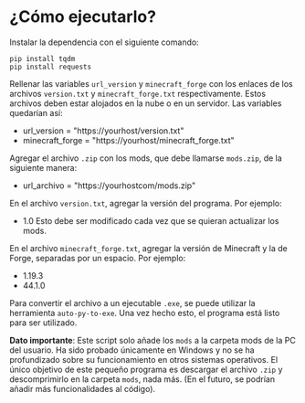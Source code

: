 # ¿Cómo ejecutarlo?

Instalar la dependencia con el siguiente comando:
```
pip install tqdm
pip install requests
 ```

Rellenar las variables `url_version` y `minecraft_forge` con los enlaces de los archivos `version.txt` y `minecraft_forge.txt` respectivamente. Estos archivos deben estar alojados en la nube o en un servidor. Las variables quedarían así:

- url_version = "https://yourhost/version.txt"
- minecraft_forge = "https://yourhost/minecraft_forge.txt"

Agregar el archivo `.zip` con los mods, que debe llamarse `mods.zip`, de la siguiente manera:
- url_archivo = "https://yourhostcom/mods.zip"

En el archivo `version.txt`, agregar la versión del programa. Por ejemplo:
- 1.0
Esto debe ser modificado cada vez que se quieran actualizar los mods.

En el archivo `minecraft_forge.txt`, agregar la versión de Minecraft y la de Forge, separadas por un espacio. Por ejemplo:
- 1.19.3
- 44.1.0

Para convertir el archivo a un ejecutable `.exe`, se puede utilizar la herramienta `auto-py-to-exe`. Una vez hecho esto, el programa está listo para ser utilizado.

**Dato importante**:
Este script solo añade los `mods` a la carpeta mods de la PC del usuario. Ha sido probado únicamente en Windows y no se ha profundizado sobre su funcionamiento en otros sistemas operativos. El único objetivo de este pequeño programa es descargar el archivo `.zip` y descomprimirlo en la carpeta `mods`, nada más. (En el futuro, se podrían añadir más funcionalidades al código).
